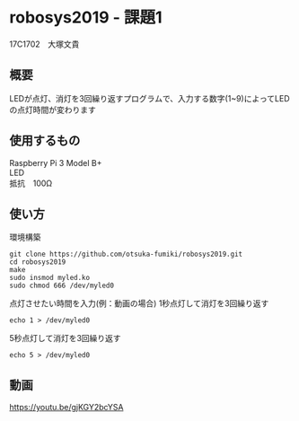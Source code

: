 # robosys2019 - 課題1
17C1702　大塚文貴

## 概要
LEDが点灯、消灯を3回繰り返すプログラムで、入力する数字(1~9)によってLEDの点灯時間が変わります

## 使用するもの
Raspberry Pi 3 Model B+  
LED   
抵抗　100Ω  

## 使い方
環境構築
```
git clone https://github.com/otsuka-fumiki/robosys2019.git
cd robosys2019
make
sudo insmod myled.ko
sudo chmod 666 /dev/myled0
```
点灯させたい時間を入力(例：動画の場合)
1秒点灯して消灯を3回繰り返す
```
echo 1 > /dev/myled0
```
5秒点灯して消灯を3回繰り返す
```
echo 5 > /dev/myled0
```

## 動画
https://youtu.be/gjKGY2bcYSA
